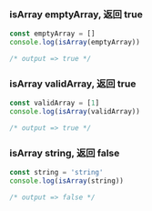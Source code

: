 ### isArray emptyArray, 返回 true

```typescript
const emptyArray = []
console.log(isArray(emptyArray))

/* output => true */
```

### isArray validArray, 返回 true

```typescript
const validArray = [1]
console.log(isArray(validArray))

/* output => true */
```

### isArray string, 返回 false

```typescript
const string = 'string'
console.log(isArray(string))

/* output => false */
```

